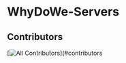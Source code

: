 # WhyDoWe-Servers
## Contributors

<!-- ALL-CONTRIBUTORS-LIST:START - Do not remove or modify this section -->
<!-- prettier-ignore-start -->
<!-- markdownlint-disable -->

<!-- markdownlint-restore -->
<!-- prettier-ignore-end -->
[![All Contributors](https://img.shields.io/github/all-contributors/OfficialChrisTucker/WhyDoWe-Servers?color=ee8449&style=flat-square)](#contributors
<!-- ALL-CONTRIBUTORS-LIST:END -->
